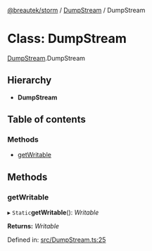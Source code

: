 [@breautek/storm](../README.md) / [DumpStream](../modules/dumpstream.md) / DumpStream

# Class: DumpStream

[DumpStream](../modules/dumpstream.md).DumpStream

## Hierarchy

* **DumpStream**

## Table of contents

### Methods

- [getWritable](dumpstream.dumpstream-1.md#getwritable)

## Methods

### getWritable

▸ `Static`**getWritable**(): *Writable*

**Returns:** *Writable*

Defined in: [src/DumpStream.ts:25](https://github.com/breautek/storm/blob/4e204d2/src/DumpStream.ts#L25)
